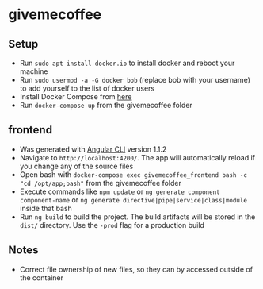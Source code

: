 # givemecoffee

## Setup
* Run `sudo apt install docker.io` to install docker and reboot your machine
* Run `sudo usermod -a -G docker bob` (replace bob with your username) to add yourself to the list of docker users
* Install Docker Compose from [here](https://docs.docker.com/compose/install/)
* Run `docker-compose up` from the givemecoffee folder

## frontend
* Was generated with [Angular CLI](https://github.com/angular/angular-cli) version 1.1.2
* Navigate to `http://localhost:4200/`. The app will automatically reload if you change any of the source files
* Open bash with `docker-compose exec givemecoffee_frontend bash -c "cd /opt/app;bash"` from the givemecoffee folder
* Execute commands like `npm update` or `ng generate component component-name` or `ng generate directive|pipe|service|class|module` inside that bash
* Run `ng build` to build the project. The build artifacts will be stored in the `dist/` directory. Use the `-prod` flag for a production build

## Notes
* Correct file ownership of new files, so they can by accessed outside of the container
